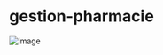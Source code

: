 # gestion-pharmacie
![image](https://user-images.githubusercontent.com/57904143/74830665-f352df00-5313-11ea-8147-30b7aafb0a22.png)
